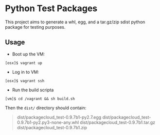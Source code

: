 # Python Test Packages

This project aims to generate a whl, egg, and a tar.gz/zip sdist python package for testing purposes.

## Usage

* Boot up the VM:

`[osx]$ vagrant up`

* Log in to VM:

`[osx]$ vagrant ssh`

* Run the build scripta

`[vm]$ cd /vagrant && sh build.sh`

Then the `dist/` directory should contain:

>dist/packagecloud_test-0.9.7b1-py2.7.egg
dist/packagecloud_test-0.9.7b1-py2.py3-none-any.whl
dist/packagecloud_test-0.9.7b1.tar.gz
dist/packagecloud_test-0.9.7b1.zip

